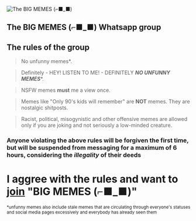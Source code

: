 ![The BIG MEMES (⌐■_■)](https://suryacoaching.com/ssff/big.png)
## The BIG MEMES (⌐■_■) Whatsapp group

## The rules of the group

>No unfunny memes*.

>Definitely - HEY! LISTEN TO ME! - DEFINITELY ***NO UNFUNNY MEMES****.

>NSFW memes **must** me a view once.

>Memes like "Only 90's kids will remember" are **NOT** memes. They are nostalgic shitposts.

>Racist, political, misogynistic and other offensive memes are allowed only if you are joking and not seriously a low-minded creature.

### Anyone violating the above rules will be forgiven the first time, but will be suspended from messaging for a maximum of 6 hours, considering the *illegality* of their deeds

# I aggree with the rules and want to [join](https://chat.whatsapp.com/CCBOT11CHKj83ROMdICfBN) "BIG MEMES (⌐■_■)"

<sub>*unfunny memes also include stale memes that are circulating through everyone's statuses and social media pages excessively and everybody has already seen them</sub>
